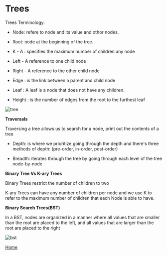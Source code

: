 # Trees

Trees Terminology:

* Node: refere to node and its value and othor nodes.

* Root: node at the beginning of the tree.

* K - A :  specifies the maximum number of children any node

* Left - A reference to one child node

* Right - A reference to the other child node

* Edge : is the link between a parent and child node

* Leaf : A leaf is a node that does not have any children.

* Height : is the number of edges from the root to the furthest leaf

![tree](https://miro.medium.com/max/975/1*PWJiwTxRdQy8A_Y0hAv5Eg.png)

**Traversals**

Traversing a tree allows us to search for a node, print out the contents of a tree

* Depth: is where we prioritize going through the depth and there's three methods of depth: (pre-order, in-order, post-order)


* Breadth: iterates through the tree by going through each level of the tree node-by-node

**Binary Tree Vs K-ary Trees**

Binary Trees restrict the number of children to two 

K-ary Trees can have any number of children per node and
we use K to refer to the maximum number of children that each Node is able to have.


**Binary Search Trees(BST)**

In a BST, nodes are organized in a manner where all values that are smaller than the root are placed to the left, and all values that are larger than the root are placed to the right

![bst](https://i.ytimg.com/vi/pYT9F8_LFTM/maxresdefault.jpg)



[Home](../README.md)
